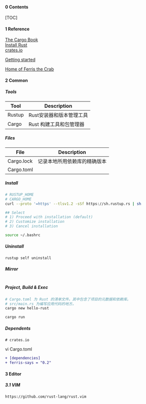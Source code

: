 #### 0 Contents
[TOC]


#### 1 Reference
[The Cargo Book](https://doc.rust-lang.org/cargo/index.html)  
[Install Rust](https://www.rust-lang.org/tools/install)  
[crates.io](crates.io)  
  
[Getting started](https://www.rust-lang.org/learn/get-started)  
  
[Home of Ferris the Crab](https://rustacean.net/)  



#### 2 Common

##### Tools
|Tool |Description |
|--|--|
|Rustup| Rust安装器和版本管理工具|
|Cargo| Rust 构建工具和包管理器|

##### Files
|File |Description |
|--|--|
|Cargo.lock| 记录本地所用依赖库的精确版本|
|Cargo.toml| |

##### Install

```bash
# RUSTUP_HOME
# CARGO_HOME
curl --proto '=https' --tlsv1.2 -sSf https://sh.rustup.rs | sh

## Select 
# 1) Proceed with installation (default)
# 2) Customize installation
# 3) Cancel installation

source ~/.bashrc
```

##### Uninstall
```bash
rustup self uninstall
```

##### Mirror
```bash

```

##### Project, Build & Exec
```bash
# Cargo.toml 为 Rust 的清单文件。其中包含了项目的元数据和依赖库。
# src/main.rs 为编写应用代码的地方。
cargo new hello-rust

cargo run
```

##### Dependents
```
# crates.io
```

vi Cargo.toml
```diff
+ [dependencies]
+ ferris-says = "0.2"
```




#### 3 Editor

##### 3.1 VIM

```
https://github.com/rust-lang/rust.vim
```
